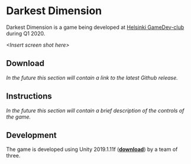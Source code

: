 # Darkest Dimension

Darkest Dimension is a game being developed at [Helsinki GameDev-club][1] during
Q1 2020.

_\<Insert screen shot here\>_

## Download

_In the future this section will contain a link to the latest Github release._

## Instructions

_In the future this section will contain a brief description of the controls
of the game._

## Development

The game is developed using Unity 2019.1.11f ([**download**][2]) by a team of three.

<!-- Links -->
[1]: http://gamedevclub.munstadi.fi/
[2]: unityhub://2019.1.11f1/9b001d489a54